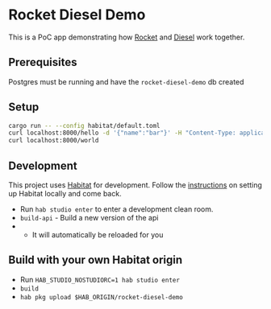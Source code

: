 # Rocket Diesel Demo

This is a PoC app demonstrating how [Rocket](rocket.rs) and [Diesel](diesel.rs) work together.

## Prerequisites
Postgres must be running and have the `rocket-diesel-demo` db created

## Setup

```bash
cargo run -- --config habitat/default.toml
curl localhost:8000/hello -d '{"name":"bar"}' -H "Content-Type: application/json"
curl localhost:8000/world
```

## Development

This project uses [Habitat](https://habitat.sh) for development.
Follow the [instructions](https://www.habitat.sh/docs/install-habitat/) on setting up Habitat locally and come back.

* Run `hab studio enter` to enter a development clean room.
* `build-api` - Build a new version of the api
* * It will automatically be reloaded for you

## Build with your own Habitat origin

* Run `HAB_STUDIO_NOSTUDIORC=1 hab studio enter`
* `build`
* `hab pkg upload $HAB_ORIGIN/rocket-diesel-demo`
